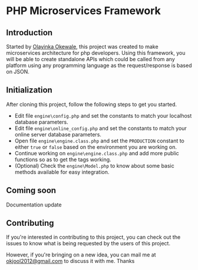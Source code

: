 # PHP Microservices Framework
## Introduction
Started by [Olayinka Okewale](https://githb.com/olayinkaokewale), this project was created to make microservices architecture for php developers. Using this framework, you will be able to create standalone APIs which could be called from any platform using any programming language as the request/response is based on JSON.

## Initialization
After cloning this project, follow the following steps to get you started.

- Edit file `engine\config.php` and set the constants to match your localhost database parameters.
- Edit file `engine\online_config.php` and set the constants to match your online server database parameters.
- Open file `engine\engine.class.php` and set the `PRODUCTION` constant to either `true` or `false` based on the environment you are working on.
- Continue working on `engine\engine.class.php` and add more public functions so as to get the tags working.
- (Optional) Check the `engine\Model.php` to know about some basic methods available for easy integration.

## Coming soon
Documentation update

## Contributing
If you're interested in contributing to this project, you can check out the issues to know what is being requested by the users of this project. 

However, if you're bringing on a new idea, you can mail me at okjool2012@gmail.com to discuss it with me. Thanks